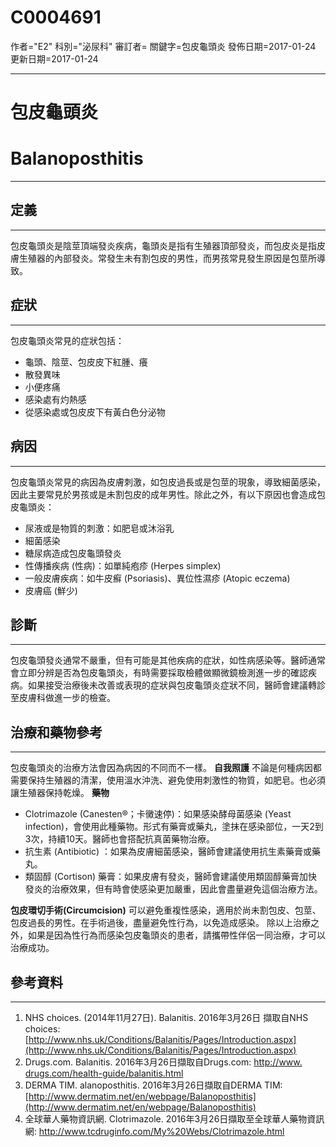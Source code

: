# C0004691
作者="E2"
科別="泌尿科"
審訂者=
關鍵字=包皮龜頭炎
發佈日期=2017-01-24
更新日期=2017-01-24

----------
# 包皮龜頭炎
# Balanoposthitis
----------
## 定義
----------

包皮龜頭炎是陰莖頂端發炎疾病，龜頭炎是指有生殖器頂部發炎，而包皮炎是指皮膚生殖器的內部發炎。常發生未有割包皮的男性，而男孩常見發生原因是包莖所導致。

## 症狀
----------

包皮龜頭炎常見的症狀包括：

- 龜頭、陰莖、包皮皮下紅腫、癢
- 散發異味
- 小便疼痛
- 感染處有灼熱感
- 從感染處或包皮皮下有黃白色分泌物
## 病因
----------

包皮龜頭炎常見的病因為皮膚刺激，如包皮過長或是包莖的現象，導致細菌感染，因此主要常見於男孩或是未割包皮的成年男性。除此之外，有以下原因也會造成包皮龜頭炎：

- 尿液或是物質的刺激：如肥皂或沐浴乳
- 細菌感染
- 糖尿病造成包皮龜頭發炎
- 性傳播疾病 (性病)：如單純疱疹 (Herpes simplex)
- 一般皮膚疾病：如牛皮癬 (Psoriasis)、異位性濕疹 (Atopic eczema) 
- 皮膚癌 (鮮少) 
## 診斷
----------

包皮龜頭發炎通常不嚴重，但有可能是其他疾病的症狀，如性病感染等。醫師通常會立即分辨是否為包皮龜頭炎，有時需要採取檢體做顯微鏡檢測進一步的確認疾病。如果接受治療後未改善或表現的症狀與包皮龜頭炎症狀不同，醫師會建議轉診至皮膚科做進一步的檢查。

## 治療和藥物參考
----------

包皮龜頭炎的治療方法會因為病因的不同而不一樣。
**自我照護**
不論是何種病因都需要保持生殖器的清潔，使用溫水沖洗、避免使用刺激性的物質，如肥皂。也必須讓生殖器保持乾燥。
**藥物**

- Clotrimazole (Canesten®；卡黴速停)：如果感染酵母菌感染 (Yeast infection)，會使用此種藥物。形式有藥膏或藥丸，塗抹在感染部位，一天2到3次，持續10天。醫師也會搭配抗真菌藥物治療。
- 抗生素 (Antibiotic) ：如果為皮膚細菌感染，醫師會建議使用抗生素藥膏或藥丸。
- 類固醇 (Cortison) 藥膏：如果皮膚有發炎，醫師會建議使用類固醇藥膏加快發炎的治療效果，但有時會使感染更加嚴重，因此會盡量避免這個治療方法。

**包皮環切手術(Circumcision)**
可以避免重複性感染，適用於尚未割包皮、包莖、包皮過長的男性。在手術過後，盡量避免性行為，以免造成感染。
除以上治療之外，如果是因為性行為而感染包皮龜頭炎的患者，請攜帶性伴侶一同治療，才可以治療成功。 

## 參考資料
----------
1. NHS choices. (2014年11月27日). Balanitis. 2016年3月26日 擷取自NHS choices: 
  [http://www.nhs.uk/Conditions/Balanitis/Pages/Introduction.aspx](http://www.nhs.uk/Conditions/Balanitis/Pages/Introduction.aspx)
2. Drugs.com. Balanitis. 2016年3月26日擷取自Drugs.com:
  [http://www. drugs.com/health-guide/balanitis.html](http://www.drugs.com/health-guide/balanitis.html)
3. DERMA TIM. alanoposthitis. 2016年3月26日擷取自DERMA TIM:
  [http://www.dermatim.net/en/webpage/Balanoposthitis](http://www.dermatim.net/en/webpage/Balanoposthitis)
4. 全球華人藥物資訊網. Clotrimazole. 2016年3月26日擷取至全球華人藥物資訊網:
  http://www.tcdruginfo.com/My%20Webs/Clotrimazole.html

